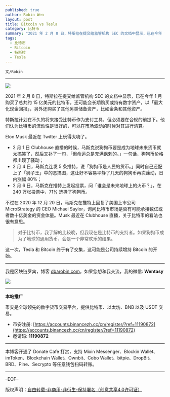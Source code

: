 ```yaml
---
published: true
author: Robin Wen
layout: post
title: Bitcoin vs Tesla
category: 比特币
summary: "2021 年 2 月 8 日，特斯拉在提交给监管机构 SEC 的文档中显示，已在今年 1 月购买了总共约 15 亿美元的比特币，还可能会长期购买或持有数字资产，以「最大化现金回报」，另外还购买了其他另类储备资产，比如金条和其他资产。特斯拉计划在不久的将来接受比特币作为支付工具，但必须要在合规的前提下。他们认为比特币的流动性是很好的，可以在市场波动的时候对其进行清算。这一次，Tesla 和 Bitcoin 终于有了交集，这可能是公司持续增持 Bitcoin 的开始。"
tags:
  - 比特币
  - Bitcoin
  - 特斯拉
  - Tesla
---
```


`文/Robin`

***

![](https://cdn.dbarobin.com/i52l8li.png)

2021 年 2 月 8 日，特斯拉在提交给监管机构 SEC 的文档中显示，已在今年 1 月购买了总共约 15 亿美元的比特币，还可能会长期购买或持有数字资产，以「最大化现金回报」，另外还购买了其他另类储备资产，比如金条和其他资产。

特斯拉计划在不久的将来接受比特币作为支付工具，但必须要在合规的前提下。他们认为比特币的流动性是很好的，可以在市场波动的时候对其进行清算。

Elon Musk 最近在 Twitter 上玩得太嗨了。

* 2 月 1 日 Clubhouse 直播的时候，马斯克说狗狗币要是成为地球未来货币就太搞笑了，然后又补了一句，「但命运总是充满讽刺的。」一句话，狗狗币价格都出现了骚动；
* 2 月 4 日，马斯克连发 5 条推特，说「狗狗币是人民的货币。」同时自己还配上了「狮子王」中的恶搞图，这让好不容易平静了几天的狗狗币再次躁动，日内涨幅 80%；
* 2 月 6 日，马斯克在推特上发起投票，问「谁会是未来地球上的火币？」，在 240 万张投票中，71% 选择了狗狗币。

不过在 2020 年 12 月 20 日，马斯克在推特上回复了美国上市公司 MicroStrategy 的 CEO Michael Saylor，询问比特币市场是否有可能承接数亿或者数十亿美金的资金体量。Musk 最近在 Clubhouse 直播，关于比特币的看法也很有意思。

> 对于比特币，我了解的比较晚，但我现在是比特币的支持者。如果狗狗币成为了地球的通用货币，会是一个非常欢乐的结果。

这一次，Tesla 和 Bitcoin 终于有了交集，这可能是公司持续增持 Bitcoin 的开始。

***

我是区块链罗宾，博客 [dbarobin.com](https://dbarobin.com/)。如果您想和我交流，我的微信: **Wentasy**

![](https://cdn.dbarobin.com/v4yywe2.png)

***

**本站推广**

币安是全球领先的数字货币交易平台，提供比特币、以太坊、BNB 以及 USDT 交易。

* 币安注册: [https://accounts.binancezh.cc/cn/register/?ref=11190872](https://accounts.binancezh.cc/cn/register/?ref=11190872)
* 邀请码: **11190872**

***

本博客开通了 Donate Cafe 打赏，支持 Mixin Messenger、Blockin Wallet、imToken、Blockchain Wallet、Ownbit、Cobo Wallet、bitpie、DropBit、BRD、Pine、Secrypto 等任意钱包扫码转账。

<center>
    <div class="--donate-button"
         data-button-id="f8b9df0d-af9a-460d-8258-d3f435445075"
    ></div>
</center>

***

–EOF–

版权声明：[自由转载-非商用-非衍生-保持署名（创意共享4.0许可证）](http://creativecommons.org/licenses/by-nc-nd/4.0/deed.zh)